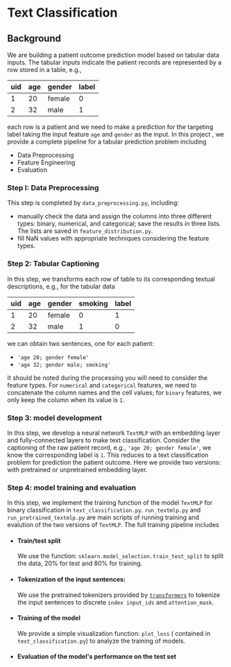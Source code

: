 # Text Classification

## Background

We are building a patient outcome prediction model based on tabular data inputs. The tabular inputs indicate the patient records are represented by a row stored in a table, e.g.,

| uid  | age  | gender | label |
| ---- | ---- | ------ | ----- |
| 1    | 20   | female | 0     |
| 2    | 32   | male   | 1     |

each row is a patient and we need to make a prediction for the targeting label taking the input feature `age` and `gender` as the input. In this project , we provide a complete pipeline for a tabular prediction problem including

- Data Preprocessing
- Feature Engineering
- Evaluation

###  Step I: Data Preprocessing

This step is completed by `data_preprocessing.py`, including: 

- manually check the data and assign the columns into three different types: binary, numerical, and categorical; save the results in three lists. The lists are saved in `feature_distribution.py`. 
- fill NaN values with appropriate techniques considering the feature types.

### Step 2: Tabular Captioning

In this step, we transforms each row of table to its corresponding textual descriptions, e.g., for the tabular data

| uid  | age  | gender | smoking | label |
| ---- | ---- | ------ | ------- | ----- |
| 1    | 20   | female | 0       | 1     |
| 2    | 32   | male   | 1       | 0     |

we can obtain two sentences, one for each patient:

- `'age 20; gender female'`
- `'age 32; gender male; smoking'`

It should be noted during the processing you will need to consider the feature types. For `numerical` and `categorical` features, we need to concatenate the column names and the cell values; for `binary` features, we only keep the column when its value is `1`.

### Step 3: model development

In this step, we develop a neural network `TextMLP`  with an embedding layer and fully-connected layers to make text classification. Consider the captioning of the raw patient record, e.g., `'age 20; gender female'`, we know the corresponding label is `1`. This reduces to a text classification problem for prediction the patient outcome. Here we provide two versions: with pretrained or unpretrained embedding layer.



### Step 4: model training and evaluation

In this step, we implement the training function of the model `TextMLP` for binary classification in `text_classification.py`.  `run_textmlp.py` and `run_pretrained_textmlp.py` are main scripts of running training and evalution of the two versions of `TextMLP`. The full training pipeline includes

- #### Train/test split

  We use the function: `sklearn.model_selection.train_test_split` to split the data, 20% for test and 80% for training.

- #### Tokenization of the input sentences: 

  We use the pretrained tokenizers provided by [`transformers`](https://github.com/huggingface/transformers) to tokenize the input sentences to discrete `index input_ids` and `attention_mask`. 

- #### Training of the model

  We provide a simple visualization function: `plot_loss` ( contained in  `text_classification.py`) to analyze the training of models. 

- #### Evaluation of the model's performance on the test set